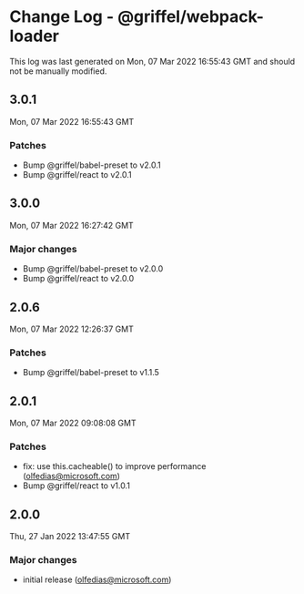 # Change Log - @griffel/webpack-loader

This log was last generated on Mon, 07 Mar 2022 16:55:43 GMT and should not be manually modified.

<!-- Start content -->

## 3.0.1

Mon, 07 Mar 2022 16:55:43 GMT

### Patches

- Bump @griffel/babel-preset to v2.0.1
- Bump @griffel/react to v2.0.1

## 3.0.0

Mon, 07 Mar 2022 16:27:42 GMT

### Major changes

- Bump @griffel/babel-preset to v2.0.0
- Bump @griffel/react to v2.0.0

## 2.0.6

Mon, 07 Mar 2022 12:26:37 GMT

### Patches

- Bump @griffel/babel-preset to v1.1.5

## 2.0.1

Mon, 07 Mar 2022 09:08:08 GMT

### Patches

- fix: use this.cacheable() to improve performance (olfedias@microsoft.com)
- Bump @griffel/react to v1.0.1

## 2.0.0

Thu, 27 Jan 2022 13:47:55 GMT

### Major changes

- initial release (olfedias@microsoft.com)
